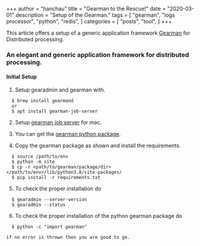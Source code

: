 +++
author = "hanchau"
title = "Gearman to the Rescue!"
date = "2020-03-01"
description = "Setup of the Gearman."
tags = [
    "gearman",
    "logs processor",
    "python",
    "redis",
]
categories = [
    "posts",
    "tool",
]
+++

This article offers a setup of a generic application framework [Gearman](https://github.com/hanchau/gearman_to_the_rescue) for Distributed processing.
<!--more-->

### An elegant and generic application framework for distributed processing.
#### Initial Setup

1. Setup gearadmin and gearman with.
```
  $ brew install gearmand
  or
  $ apt install gearman-job-server
```
2. Setup [gearman job server](https://www.richardsumilang.com/server/gearman/install-gearman-on-os-x/) for mac.


3. You can get the [gearman python package](https://github.com/hanchau/gearman_to_the_rescue/tree/feature/arch/dependencies/gearman).

4. Copy the gearman package as shown and install the requirements.
```
  $ source /path/to/env
  $ python -m site
  $ cp -r <path/to/gearman/package/dir> </path/to/env>/lib/python3.8/site-packages/
  $ pip install -r requirements.txt
```

5. To check the proper installation do

```
  $ gearadmin --server-version
  $ gearadmin --status
```

6. To check the proper installation of the python gearman package do
```
  $ python -c "import gearman"
```
`if no error is thrown then you are good to go.`
